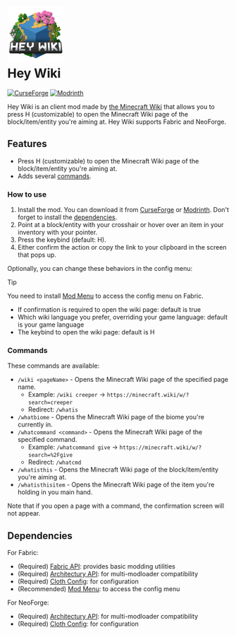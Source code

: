 # ![](./fabric/src/main/resources/icon.png)<br>Hey Wiki

[![CurseForge](https://img.shields.io/curseforge/dt/997027?label=CurseForge&color=orange&logoColor=orange&labelColor=black&logo=curseforge)](https://curseforge.com/minecraft/mc-mods/hey-wiki)
[![Modrinth](https://img.shields.io/modrinth/dt/6DnswkCZ?label=Modrinth&color=darkgreen&labelColor=black&logo=modrinth)](https://modrinth.com/mod/hey-wiki)

Hey Wiki is an client mod made by [the Minecraft Wiki](https://minecraft.wiki) that allows you to press H (customizable)
to open the Minecraft Wiki page of the block/item/entity you're aiming at. Hey Wiki supports Fabric and NeoForge.

## Features

- Press H (customizable) to open the Minecraft Wiki page of the block/item/entity you're aiming at.
- Adds several [commands](#commands).

### How to use

1. Install the mod. You can download it from [CurseForge](https://curseforge.com/minecraft/mc-mods/hey-wiki)
   or [Modrinth](https://modrinth.com/mod/hey-wiki). Don't forget to install the [dependencies](#dependencies).
2. Point at a block/entity with your crosshair or hover over an item in your inventory with your pointer.
3. Press the keybind (default: H).
4. Either confirm the action or copy the link to your clipboard in the screen that pops up.

Optionally, you can change these behaviors in the config menu:

> [!TIP]
> You need to install [Mod Menu](https://modrinth.com/mod/modmenu) to access the config menu on Fabric.

- If confirmation is required to open the wiki page: default is true
- Which wiki language you prefer, overriding your game language: default is your game language
- The keybind to open the wiki page: default is H

### Commands

These commands are available:

- `/wiki <pageName>` - Opens the Minecraft Wiki page of the specified page name.
    - Example: `/wiki creeper` -> `https://minecraft.wiki/w/?search=creeper`
    - Redirect: `/whatis`
- `/whatbiome` - Opens the Minecraft Wiki page of the biome you're currently in.
- `/whatcommand <command>` - Opens the Minecraft Wiki page of the specified command.
    - Example: `/whatcommand give` -> `https://minecraft.wiki/w/?search=%2Fgive`
    - Redirect: `/whatcmd`
- `/whatisthis` - Opens the Minecraft Wiki page of the block/item/entity you're aiming at.
- `/whatisthisitem` - Opens the Minecraft Wiki page of the item you're holding in you main hand.

Note that if you open a page with a command, the confirmation screen will not appear.

## Dependencies

For Fabric:

- (Required) [Fabric API](https://modrinth.com/mod/fabric-api): provides basic modding utilities
- (Required) [Architectury API](https://modrinth.com/mod/architectury-api): for multi-modloader compatibility
- (Required) [Cloth Config](https://modrinth.com/mod/cloth-config): for configuration
- (Recommended) [Mod Menu](https://modrinth.com/mod/modmenu): to access the config menu

For NeoForge:

- (Required) [Architectury API](https://modrinth.com/mod/architectury-api): for multi-modloader compatibility
- (Required) [Cloth Config](https://modrinth.com/mod/cloth-config): for configuration
